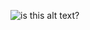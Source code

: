 ![is this alt text?](https://user-images.githubusercontent.com/48872055/63843286-61a97c80-c943-11e9-8763-63e387f90158.png)

